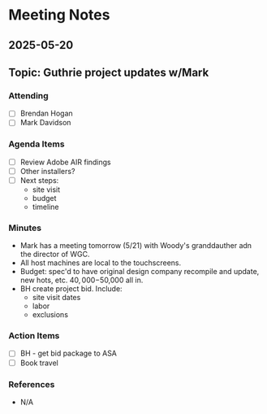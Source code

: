 # Meeting Notes

## 2025-05-20

## Topic: Guthrie project updates w/Mark

### Attending

- [ ] Brendan Hogan
- [ ] Mark Davidson

### Agenda Items

- [ ] Review Adobe AIR findings
- [ ] Other installers?
- [ ] Next steps:
    - site visit
    - budget
    - timeline

### Minutes

- Mark has a meeting tomorrow (5/21) with Woody's granddauther adn the director of WGC.
- All host machines are local to the touchscreens.
- Budget: spec'd to have original design company recompile and update, new hots, etc. $40,000-$50,000 all in.
- BH create project bid. Include:
    - site visit dates
    - labor
    - exclusions

### Action Items

- [ ] BH - get bid package to ASA
- [ ] Book travel

### References

- N/A
